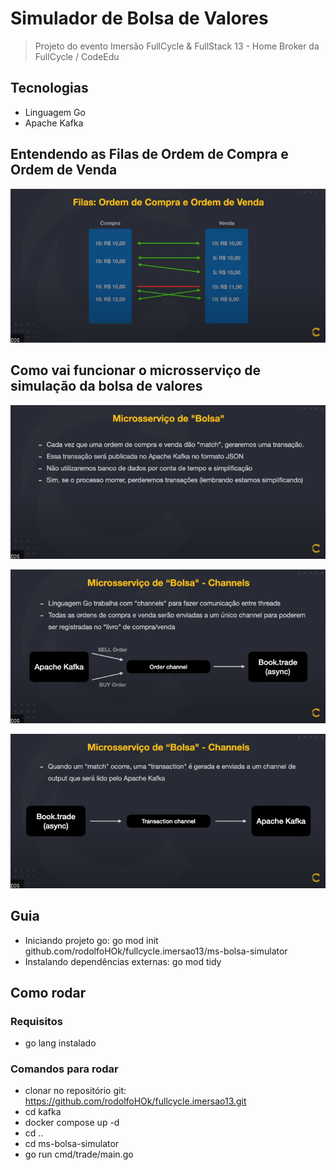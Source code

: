 # Simulador de Bolsa de Valores

> Projeto do evento Imersão FullCycle & FullStack 13 - Home Broker da FullCycle / CodeEdu

## Tecnologias

- Linguagem Go
- Apache Kafka

## Entendendo as Filas de Ordem de Compra e Ordem de Venda

![Filas de Compra e Venda](../arquivos/compra-venda.png)

## Como vai funcionar o microsserviço de simulação da bolsa de valores

![Funcionamento Microsserviço Bolsa](../arquivos/ms-bolsa-func.png)

![Funcionamento Microsserviço Bolsa Channels](../arquivos/ms-bolsa-chan.png)

![Funcionamento Microsserviço Bolsa Channels 2](../arquivos/ms-bolsa-chan2.png)

## Guia

- Iniciando projeto go: go mod init github.com/rodolfoHOk/fullcycle.imersao13/ms-bolsa-simulator
- Instalando dependências externas: go mod tidy

## Como rodar

### Requisitos

- go lang instalado

### Comandos para rodar

- clonar no repositório git: https://github.com/rodolfoHOk/fullcycle.imersao13.git
- cd kafka
- docker compose up -d
- cd ..
- cd ms-bolsa-simulator
- go run cmd/trade/main.go
